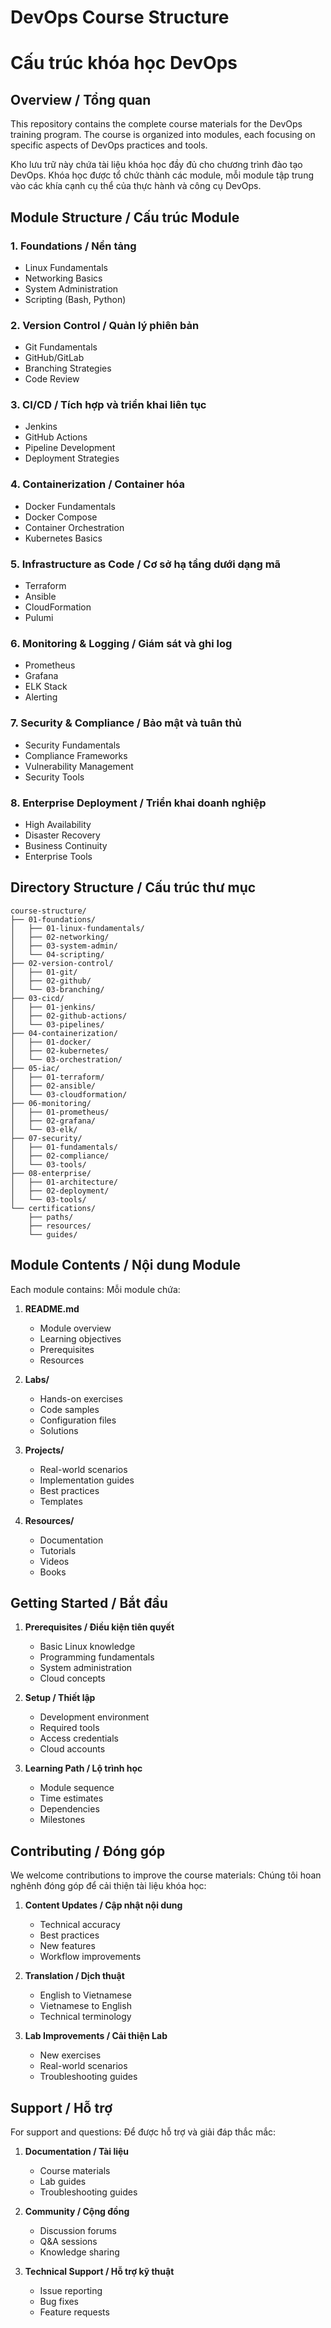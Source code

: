 # DevOps Course Structure
# Cấu trúc khóa học DevOps

## Overview / Tổng quan

This repository contains the complete course materials for the DevOps training program. The course is organized into modules, each focusing on specific aspects of DevOps practices and tools.

Kho lưu trữ này chứa tài liệu khóa học đầy đủ cho chương trình đào tạo DevOps. Khóa học được tổ chức thành các module, mỗi module tập trung vào các khía cạnh cụ thể của thực hành và công cụ DevOps.

## Module Structure / Cấu trúc Module

### 1. Foundations / Nền tảng
- Linux Fundamentals
- Networking Basics
- System Administration
- Scripting (Bash, Python)

### 2. Version Control / Quản lý phiên bản
- Git Fundamentals
- GitHub/GitLab
- Branching Strategies
- Code Review

### 3. CI/CD / Tích hợp và triển khai liên tục
- Jenkins
- GitHub Actions
- Pipeline Development
- Deployment Strategies

### 4. Containerization / Container hóa
- Docker Fundamentals
- Docker Compose
- Container Orchestration
- Kubernetes Basics

### 5. Infrastructure as Code / Cơ sở hạ tầng dưới dạng mã
- Terraform
- Ansible
- CloudFormation
- Pulumi

### 6. Monitoring & Logging / Giám sát và ghi log
- Prometheus
- Grafana
- ELK Stack
- Alerting

### 7. Security & Compliance / Bảo mật và tuân thủ
- Security Fundamentals
- Compliance Frameworks
- Vulnerability Management
- Security Tools

### 8. Enterprise Deployment / Triển khai doanh nghiệp
- High Availability
- Disaster Recovery
- Business Continuity
- Enterprise Tools

## Directory Structure / Cấu trúc thư mục

```
course-structure/
├── 01-foundations/
│   ├── 01-linux-fundamentals/
│   ├── 02-networking/
│   ├── 03-system-admin/
│   └── 04-scripting/
├── 02-version-control/
│   ├── 01-git/
│   ├── 02-github/
│   └── 03-branching/
├── 03-cicd/
│   ├── 01-jenkins/
│   ├── 02-github-actions/
│   └── 03-pipelines/
├── 04-containerization/
│   ├── 01-docker/
│   ├── 02-kubernetes/
│   └── 03-orchestration/
├── 05-iac/
│   ├── 01-terraform/
│   ├── 02-ansible/
│   └── 03-cloudformation/
├── 06-monitoring/
│   ├── 01-prometheus/
│   ├── 02-grafana/
│   └── 03-elk/
├── 07-security/
│   ├── 01-fundamentals/
│   ├── 02-compliance/
│   └── 03-tools/
├── 08-enterprise/
│   ├── 01-architecture/
│   ├── 02-deployment/
│   └── 03-tools/
└── certifications/
    ├── paths/
    ├── resources/
    └── guides/
```

## Module Contents / Nội dung Module

Each module contains:
Mỗi module chứa:

1. **README.md**
   - Module overview
   - Learning objectives
   - Prerequisites
   - Resources

2. **Labs/**
   - Hands-on exercises
   - Code samples
   - Configuration files
   - Solutions

3. **Projects/**
   - Real-world scenarios
   - Implementation guides
   - Best practices
   - Templates

4. **Resources/**
   - Documentation
   - Tutorials
   - Videos
   - Books

## Getting Started / Bắt đầu

1. **Prerequisites / Điều kiện tiên quyết**
   - Basic Linux knowledge
   - Programming fundamentals
   - System administration
   - Cloud concepts

2. **Setup / Thiết lập**
   - Development environment
   - Required tools
   - Access credentials
   - Cloud accounts

3. **Learning Path / Lộ trình học**
   - Module sequence
   - Time estimates
   - Dependencies
   - Milestones

## Contributing / Đóng góp

We welcome contributions to improve the course materials:
Chúng tôi hoan nghênh đóng góp để cải thiện tài liệu khóa học:

1. **Content Updates / Cập nhật nội dung**
   - Technical accuracy
   - Best practices
   - New features
   - Workflow improvements

2. **Translation / Dịch thuật**
   - English to Vietnamese
   - Vietnamese to English
   - Technical terminology

3. **Lab Improvements / Cải thiện Lab**
   - New exercises
   - Real-world scenarios
   - Troubleshooting guides

## Support / Hỗ trợ

For support and questions:
Để được hỗ trợ và giải đáp thắc mắc:

1. **Documentation / Tài liệu**
   - Course materials
   - Lab guides
   - Troubleshooting guides

2. **Community / Cộng đồng**
   - Discussion forums
   - Q&A sessions
   - Knowledge sharing

3. **Technical Support / Hỗ trợ kỹ thuật**
   - Issue reporting
   - Bug fixes
   - Feature requests
